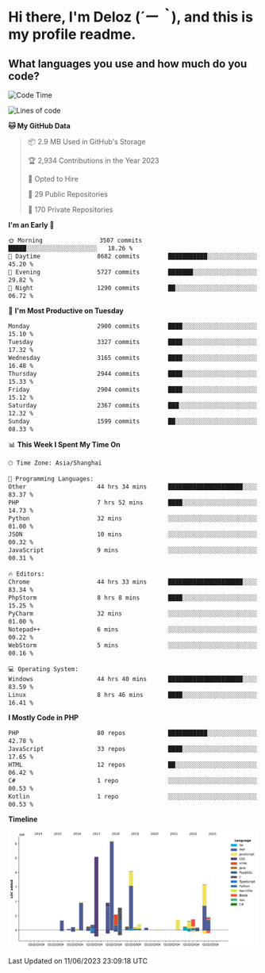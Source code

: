 # **Hi there, I'm Deloz (*´ー｀*), and this is my profile readme.**

## **What languages you use and how much do you code?**

<!--START_SECTION:waka-->
![Code Time](http://img.shields.io/badge/Code%20Time-1%2C668%20hrs%201%20min-blue)

![Lines of code](https://img.shields.io/badge/From%20Hello%20World%20I%27ve%20Written-31.0%20million%20lines%20of%20code-blue)

**🐱 My GitHub Data** 

> 📦 2.9 MB Used in GitHub's Storage 
 > 
> 🏆 2,934 Contributions in the Year 2023
 > 
> 💼 Opted to Hire
 > 
> 📜 29 Public Repositories 
 > 
> 🔑 170 Private Repositories 
 > 
**I'm an Early 🐤** 

```text
🌞 Morning                3507 commits        █████░░░░░░░░░░░░░░░░░░░░   18.26 % 
🌆 Daytime                8682 commits        ███████████░░░░░░░░░░░░░░   45.20 % 
🌃 Evening                5727 commits        ███████░░░░░░░░░░░░░░░░░░   29.82 % 
🌙 Night                  1290 commits        ██░░░░░░░░░░░░░░░░░░░░░░░   06.72 % 
```
📅 **I'm Most Productive on Tuesday** 

```text
Monday                   2900 commits        ████░░░░░░░░░░░░░░░░░░░░░   15.10 % 
Tuesday                  3327 commits        ████░░░░░░░░░░░░░░░░░░░░░   17.32 % 
Wednesday                3165 commits        ████░░░░░░░░░░░░░░░░░░░░░   16.48 % 
Thursday                 2944 commits        ████░░░░░░░░░░░░░░░░░░░░░   15.33 % 
Friday                   2904 commits        ████░░░░░░░░░░░░░░░░░░░░░   15.12 % 
Saturday                 2367 commits        ███░░░░░░░░░░░░░░░░░░░░░░   12.32 % 
Sunday                   1599 commits        ██░░░░░░░░░░░░░░░░░░░░░░░   08.33 % 
```


📊 **This Week I Spent My Time On** 

```text
🕑︎ Time Zone: Asia/Shanghai

💬 Programming Languages: 
Other                    44 hrs 34 mins      █████████████████████░░░░   83.37 % 
PHP                      7 hrs 52 mins       ████░░░░░░░░░░░░░░░░░░░░░   14.73 % 
Python                   32 mins             ░░░░░░░░░░░░░░░░░░░░░░░░░   01.00 % 
JSON                     10 mins             ░░░░░░░░░░░░░░░░░░░░░░░░░   00.32 % 
JavaScript               9 mins              ░░░░░░░░░░░░░░░░░░░░░░░░░   00.31 % 

🔥 Editors: 
Chrome                   44 hrs 33 mins      █████████████████████░░░░   83.34 % 
PhpStorm                 8 hrs 8 mins        ████░░░░░░░░░░░░░░░░░░░░░   15.25 % 
PyCharm                  32 mins             ░░░░░░░░░░░░░░░░░░░░░░░░░   01.00 % 
Notepad++                6 mins              ░░░░░░░░░░░░░░░░░░░░░░░░░   00.22 % 
WebStorm                 5 mins              ░░░░░░░░░░░░░░░░░░░░░░░░░   00.16 % 

💻 Operating System: 
Windows                  44 hrs 40 mins      █████████████████████░░░░   83.59 % 
Linux                    8 hrs 46 mins       ████░░░░░░░░░░░░░░░░░░░░░   16.41 % 
```

**I Mostly Code in PHP** 

```text
PHP                      80 repos            ███████████░░░░░░░░░░░░░░   42.78 % 
JavaScript               33 repos            ████░░░░░░░░░░░░░░░░░░░░░   17.65 % 
HTML                     12 repos            ██░░░░░░░░░░░░░░░░░░░░░░░   06.42 % 
C#                       1 repo              ░░░░░░░░░░░░░░░░░░░░░░░░░   00.53 % 
Kotlin                   1 repo              ░░░░░░░░░░░░░░░░░░░░░░░░░   00.53 % 
```



**Timeline**

![Lines of Code chart](https://raw.githubusercontent.com/deloz/deloz/main/assets/bar_graph.png)


 Last Updated on 11/06/2023 23:09:18 UTC
<!--END_SECTION:waka-->
